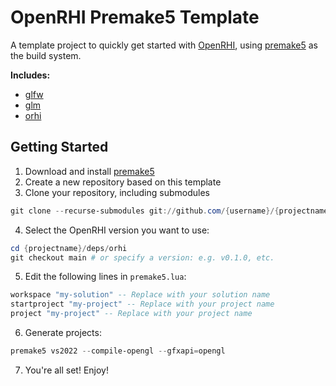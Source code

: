 # OpenRHI Premake5 Template

A template project to quickly get started with [OpenRHI](https://github.com/adriengivry/orhi), using [premake5](https://premake.github.io) as the build system.

**Includes:**
- [glfw](https://github.com/glfw/glfw)
- [glm](https://github.com/g-truc/glm)
- [orhi](https://github.com/adriengivry/orhi)

## Getting Started
1. Download and install [premake5](https://premake.github.io/download/)
2. Create a new repository based on this template
3. Clone your repository, including submodules
```powershell
git clone --recurse-submodules git://github.com/{username}/{projectname}.git
```
4. Select the OpenRHI version you want to use:
```powershell
cd {projectname}/deps/orhi
git checkout main # or specify a version: e.g. v0.1.0, etc.
```
5. Edit the following lines in `premake5.lua`:
```lua
workspace "my-solution" -- Replace with your solution name
startproject "my-project" -- Replace with your project name
project "my-project" -- Replace with your project name
```
6. Generate projects:
```powershell
premake5 vs2022 --compile-opengl --gfxapi=opengl
```
7. You're all set! Enjoy!
